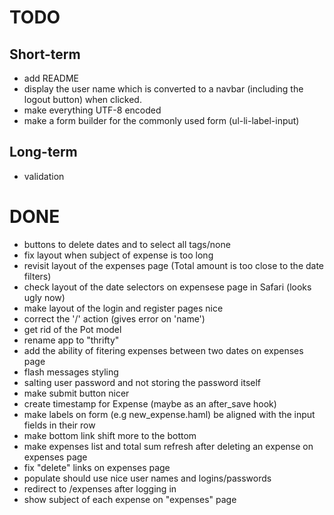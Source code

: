 # TODO

## Short-term

* add README
* display the user name which is converted to a navbar (including the logout button) when clicked.
* make everything UTF-8 encoded
* make a form builder for the commonly used form (ul-li-label-input)

## Long-term

* validation

# DONE

* buttons to delete dates and to select all tags/none
* fix layout when subject of expense is too long
* revisit layout of the expenses page (Total amount is too close to the date filters)
* check layout of the date selectors on expensese page in Safari (looks ugly now)
* make layout of the login and register pages nice
* correct the '/' action (gives error on 'name')
* get rid of the Pot model
* rename app to "thrifty"
* add the ability of fitering expenses between two dates on expenses page
* flash messages styling
* salting user password and not storing the password itself
* make submit button nicer
* create timestamp for Expense (maybe as an after_save hook)
* make labels on form (e.g new_expense.haml) be aligned with the input fields in their row
* make bottom link shift more to the bottom
* make expenses list and total sum refresh after deleting an expense on expenses page
* fix "delete" links on expenses page
* populate should use nice user names and logins/passwords
* redirect to /expenses after logging in
* show subject of each expense on "expenses" page


